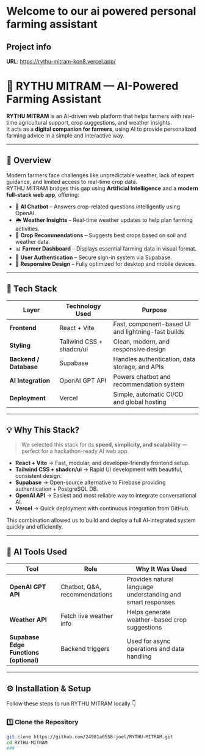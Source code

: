 # Welcome to our ai powered personal farming assistant

## Project info

**URL**: https://rythu-mitram-kon8.vercel.app/

# 🌾 RYTHU MITRAM — AI-Powered Farming Assistant

**RYTHU MITRAM** is an AI-driven web platform that helps farmers with real-time agricultural support, crop suggestions, and weather insights.  
It acts as a **digital companion for farmers**, using AI to provide personalized farming advice in a simple and interactive way.

---

## 🧭 Overview

Modern farmers face challenges like unpredictable weather, lack of expert guidance, and limited access to real-time crop data.  
RYTHU MITRAM bridges this gap using **Artificial Intelligence** and a **modern full-stack web app**, offering:

- 🤖 **AI Chatbot** – Answers crop-related questions intelligently using OpenAI.
- 🌦️ **Weather Insights** – Real-time weather updates to help plan farming activities.
- 🌾 **Crop Recommendations** – Suggests best crops based on soil and weather data.
- 📊 **Farmer Dashboard** – Displays essential farming data in visual format.
- 🔐 **User Authentication** – Secure sign-in system via Supabase.
- 📱 **Responsive Design** – Fully optimized for desktop and mobile devices.

---

## 🧰 Tech Stack

| Layer | Technology Used | Purpose |
|-------|-----------------|----------|
| **Frontend** | React + Vite | Fast, component-based UI and lightning-fast builds |
| **Styling** | Tailwind CSS + shadcn/ui | Clean, modern, and responsive design |
| **Backend / Database** | Supabase | Handles authentication, data storage, and APIs |
| **AI Integration** | OpenAI GPT API | Powers chatbot and recommendation system |
| **Deployment** | Vercel | Simple, automatic CI/CD and global hosting |

---

## 💡 Why This Stack?

> We selected this stack for its **speed, simplicity, and scalability** — perfect for a hackathon-ready AI web app.

- **React + Vite** → Fast, modular, and developer-friendly frontend setup.  
- **Tailwind CSS + shadcn/ui** → Rapid UI development with beautiful, consistent design.  
- **Supabase** → Open-source alternative to Firebase providing authentication + PostgreSQL DB.  
- **OpenAI API** → Easiest and most reliable way to integrate conversational AI.  
- **Vercel** → Quick deployment with continuous integration from GitHub.

This combination allowed us to build and deploy a full AI-integrated system quickly and efficiently.

---

## 🧠 AI Tools Used

| Tool | Role | Why It Was Used |
|------|------|----------------|
| **OpenAI GPT API** | Chatbot, Q&A, recommendations | Provides natural language understanding and smart responses |
| **Weather API** | Fetch live weather info | Helps generate weather-based crop suggestions |
| **Supabase Edge Functions (optional)** | Backend triggers | Used for async operations and data handling |

---

## ⚙️ Installation & Setup

Follow these steps to run RYTHU MITRAM locally 👇

### 1️⃣ Clone the Repository
```bash
git clone https://github.com/24981a0558-joel/RYTHU-MITRAM.git
cd RYTHU-MITRAM
### 
